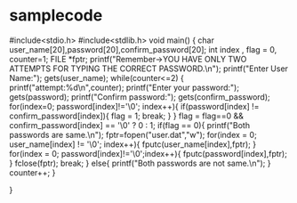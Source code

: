 # samplecode
#include<stdio.h>
#include<stdlib.h>
void main()
{
       char user_name[20],password[20],confirm_password[20];
       int index , flag = 0, counter=1;
       FILE *fptr;
       printf("Remember->YOU HAVE ONLY TWO ATTEMPTS FOR TYPING THE CORRECT PASSWORD.\n");
       printf("Enter User Name:");
       gets(user_name);
       while(counter<=2)
       {
       		printf("attempt:%d\n",counter);
       		printf("Enter your password:");
       		gets(password);	
       		printf("Confirm password:");
       		gets(confirm_password);
		    for(index=0; password[index]!='\0'; index++){
              		if(password[index] != confirm_password[index]){
              		   flag = 1;
	                   break; 
              		}
       		}
       		flag = flag==0 && confirm_password[index] == '\0' ? 0 : 1;
		    if(flag == 0){
		       printf("Both passwords are same.\n");
		       fptr=fopen("user.dat","w");
		       for(index = 0; user_name[index] != '\0'; index++){
	       			fputc(user_name[index],fptr);
      		        }
		       for(index = 0; password[index]!='\0';index++){
			       fputc(password[index],fptr);
		       }
		       fclose(fptr);
	           break;
	       }
	       else{
		       printf("Both passwords are not same.\n");
	       }
		  counter++;
       }

}
